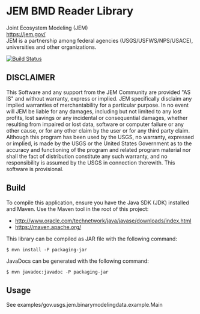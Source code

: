 # JEM BMD Reader Library
Joint Ecosystem Modeling (JEM)  
https://jem.gov/  
JEM is a partnership among federal agencies (USGS/USFWS/NPS/USACE), universities and other organizations.  

[![Build Status](https://travis-ci.org/usgs/jem-bmd-library.svg?branch=master)](https://travis-ci.org/usgs/jem-bmd-library)

## DISCLAIMER
This Software and any support from the JEM Community are provided
"AS IS" and without warranty, express or implied. JEM specifically
disclaim any implied warranties of merchantability for a particular
purpose. In no event will JEM be liable for any damages, including
but not limited to any lost profits, lost savings or any incidental
or consequential damages, whether resulting from impaired or
lost data, software or computer failure or any other cause, or
for any other claim by the user or for any third party claim.
Although this program has been used by the USGS, no warranty,
expressed or implied, is made by the USGS or the United States
Government as to the accuracy and functioning of the program
and related program material nor shall the fact of distribution
constitute any such warranty, and no responsibility is assumed
by the USGS in connection therewith. This software is provisional.

## Build
To compile this application, ensure you have the Java SDK (JDK) installed and Maven. 
Use the Maven tool in the root of this project:
 * http://www.oracle.com/technetwork/java/javase/downloads/index.html
 * https://maven.apache.org/

This library can be compiled as JAR file with the following command:

	$ mvn install -P packaging-jar

JavaDocs can be generated with the following command:

	$ mvn javadoc:javadoc -P packaging-jar

## Usage
See examples/gov.usgs.jem.binarymodelingdata.example.Main